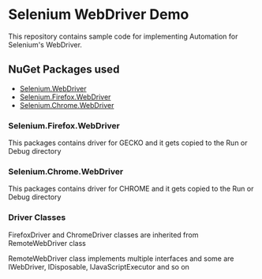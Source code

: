 # Selenium WebDriver Demo
This repository contains sample code for implementing Automation for Selenium's WebDriver.

## NuGet Packages used

* [Selenium.WebDriver](https://www.nuget.org/packages/Selenium.WebDriver)
* [Selenium.Firefox.WebDriver](https://www.nuget.org/packages/Selenium.Firefox.WebDriver/)
* [Selenium.Chrome.WebDriver](https://www.nuget.org/packages/Selenium.Chrome.WebDriver/)

### Selenium.Firefox.WebDriver
This packages contains driver for GECKO and it gets copied to the Run or Debug directory

### Selenium.Chrome.WebDriver
This packages contains driver for CHROME and it gets copied to the Run or Debug directory

### Driver Classes
FirefoxDriver and ChromeDriver classes are inherited from RemoteWebDriver class

RemoteWebDriver class implements multiple interfaces and some are IWebDriver, IDisposable, IJavaScriptExecutor and so on